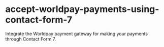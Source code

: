 # accept-worldpay-payments-using-contact-form-7
Integrate the Worldpay payment gateway for making your payments through Contact Form 7.

